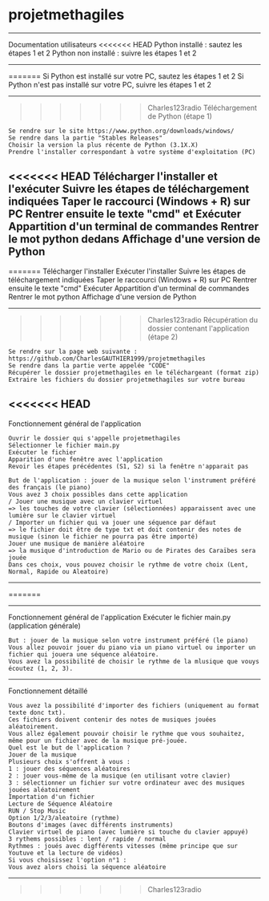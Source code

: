 # projetmethagiles

**************************************************
Documentation utilisateurs
<<<<<<< HEAD
    Python installé : sautez les étapes 1 et 2
    Python non installé : suivre les étapes 1 et 2

-------------------------------------------------
=======
Si Python est installé sur votre PC, sautez les étapes 1 et 2
Si Python n'est pas installé sur votre PC, suivre les étapes 1 et 2

**************************************************
>>>>>>> Charles123radio
Téléchargement de Python (étape 1)

    Se rendre sur le site https://www.python.org/downloads/windows/
    Se rendre dans la partie "Stables Releases"
    Choisir la version la plus récente de Python (3.1X.X)
    Prendre l'installer correspondant à votre système d'exploitation (PC)
<<<<<<< HEAD
    Télécharger l'installer et l'exécuter
    Suivre les étapes de téléchargement indiquées
    Taper le raccourci (Windows + R) sur PC
    Rentrer ensuite le texte "cmd" et Exécuter
    Appartition d'un terminal de commandes
    Rentrer le mot python dedans
    Affichage d'une version de Python
-------------------------------------------------
=======
    Télécharger l'installer
    Exécuter l'installer
    Suivre les étapes de téléchargement indiquées
    Taper le raccourci (Windows + R) sur PC
    Rentrer ensuite le texte "cmd"
    Exécuter
    Appartition d'un terminal de commandes
    Rentrer le mot python
    Affichage d'une version de Python

**************************************************
>>>>>>> Charles123radio
Récupération du dossier contenant l'application (étape 2)

    Se rendre sur la page web suivante : https://github.com/CharlesGAUTHIER1999/projetmethagiles
    Se rendre dans la partie verte appelée "CODE"
    Récupérer le dossier projetmethagiles en le téléchargeant (format zip)
    Extraire les fichiers du dossier projetmethagiles sur votre bureau
<<<<<<< HEAD
-------------------------------------------------
Fonctionnement général de l'application

    Ouvrir le dossier qui s'appelle projetmethagiles
    Sélectionner le fichier main.py
    Exécuter le fichier
    Apparition d'une fenêtre avec l'application
    Revoir les étapes précédentes (S1, S2) si la fenêtre n'apparait pas

    But de l'application : jouer de la musique selon l'instrument préféré des français (le piano)
    Vous avez 3 choix possibles dans cette application
    / Jouer une musique avec un clavier virtuel
    => les touches de votre clavier (sélectionnées) apparaissent avec une lumière sur le clavier virtuel
    / Importer un fichier qui va jouer une séquence par défaut
    => le fichier doit être de type txt et doit contenir des notes de musique (sinon le fichier ne pourra pas être importé)
    Jouer une musique de manière aléatoire
    => la musique d'introduction de Mario ou de Pirates des Caraïbes sera jouée
    Dans ces choix, vous pouvez choisir le rythme de votre choix (Lent, Normal, Rapide ou Aleatoire)
    
**************************************************
=======
    

**************************************************






Fonctionnement général de l'application
Exécuter le fichier main.py (application générale)

    But : jouer de la musique selon votre instrument préféré (le piano)
    Vous allez pouvoir jouer du piano via un piano virtuel ou importer un fichier qui jouera une séquence aléatoire.
    Vous avez la possibilité de choisir le rythme de la mlusique que vouys écoutez (1, 2, 3).
    
**************************************************

Fonctionnement détaillé















    Vous avez la possibilité d'importer des fichiers (uniquement au format texte donc txt).
    Ces fichiers doivent contenir des notes de musiques jouées aléatoirement.
    Vous allez également pouvoir choisir le rythme que vous souhaitez, même pour un fichier avec de la musique pré-jouée.
    Quel est le but de l'application ?
    Jouer de la musique
    Plusieurs choix s'offrent à vous : 
    1 : jouer des séquences aléatoires
    2 : jouer vous-même de la musique (en utilisant votre clavier)
    3 : sélectionner un fichier sur votre ordinateur avec des musiques jouées aléatoirement
    Importation d'un fichier
    Lecture de Séquence Aléatoire
    RUN / Stop Music
    Option 1/2/3/aleatoire (rythme)
    Boutons d'images (avec différents instruments)
    Clavier virtuel de piano (avec lumière si touche du clavier appuyé)
    3 rythems possibles : lent / rapide / normal
    Rythmes : joués avec digfférents vitesses (même principe que sur Youtuve et la lecture de vidéos)
    Si vous choisissez l'option n°1 :
    Vous avez alors choisi la séquence aléatoire

**************************************************
>>>>>>> Charles123radio
